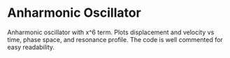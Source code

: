 # Anharmonic Oscillator
Anharmonic oscillator with x^6 term. Plots displacement and velocity vs time, phase space, and resonance profile. The code is well commented for easy readability.
